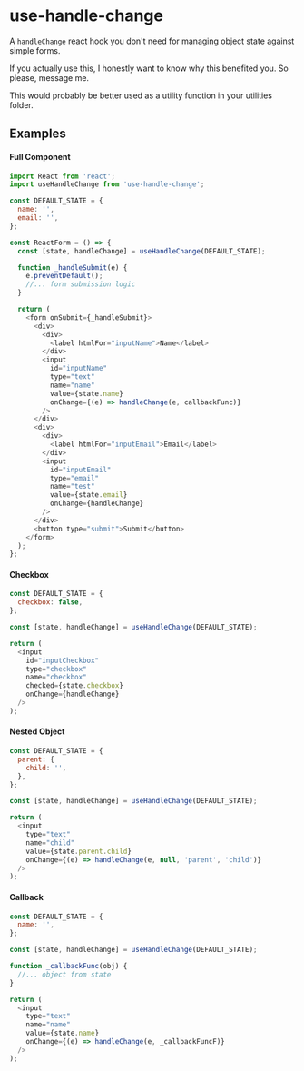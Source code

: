 # use-handle-change

A `handleChange` react hook you don't need for managing object state against simple forms.

If you actually use this, I honestly want to know why this benefited you. So please, message me.

This would probably be better used as a utility function in your utilities folder.

## Examples

#### Full Component

```javascript
import React from 'react';
import useHandleChange from 'use-handle-change';

const DEFAULT_STATE = {
  name: '',
  email: '',
};

const ReactForm = () => {
  const [state, handleChange] = useHandleChange(DEFAULT_STATE);

  function _handleSubmit(e) {
    e.preventDefault();
    //... form submission logic
  }

  return (
    <form onSubmit={_handleSubmit}>
      <div>
        <div>
          <label htmlFor="inputName">Name</label>
        </div>
        <input
          id="inputName"
          type="text"
          name="name"
          value={state.name}
          onChange={(e) => handleChange(e, callbackFunc)}
        />
      </div>
      <div>
        <div>
          <label htmlFor="inputEmail">Email</label>
        </div>
        <input
          id="inputEmail"
          type="email"
          name="test"
          value={state.email}
          onChange={handleChange}
        />
      </div>
      <button type="submit">Submit</button>
    </form>
  );
};
```

#### Checkbox

```javascript
const DEFAULT_STATE = {
  checkbox: false,
};

const [state, handleChange] = useHandleChange(DEFAULT_STATE);

return (
  <input
    id="inputCheckbox"
    type="checkbox"
    name="checkbox"
    checked={state.checkbox}
    onChange={handleChange}
  />
);
```

#### Nested Object

```javascript
const DEFAULT_STATE = {
  parent: {
    child: '',
  },
};

const [state, handleChange] = useHandleChange(DEFAULT_STATE);

return (
  <input
    type="text"
    name="child"
    value={state.parent.child}
    onChange={(e) => handleChange(e, null, 'parent', 'child')}
  />
);
```

#### Callback

```javascript
const DEFAULT_STATE = {
  name: '',
};

const [state, handleChange] = useHandleChange(DEFAULT_STATE);

function _callbackFunc(obj) {
  //... object from state
}

return (
  <input
    type="text"
    name="name"
    value={state.name}
    onChange={(e) => handleChange(e, _callbackFuncF)}
  />
);
```
